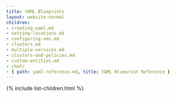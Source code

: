 ```yaml
---
title: YAML Blueprints
layout: website-normal
children:
- creating-yaml.md
- setting-locations.md
- configuring-vms.md
- clusters.md
- multiple-services.md
- clusters-and-policies.md
- custom-entities.md
- chef/
- { path: yaml-reference.md, title: YAML Blueprint Reference }
---
```



{% include list-children.html %}
